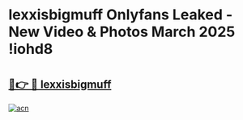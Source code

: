 # lexxisbigmuff Onlyfans Leaked - New Video & Photos March 2025 !iohd8

# <h2><a href="https://7c68av.iuczelnia.edu.pl?title=lexxisbigmuff&ref=iohd8">🔗👉 🔴 lexxisbigmuff</a></h2>

[![acn](https://github.com/user-attachments/assets/0f9c940e-d8b0-45ae-aac7-cd30a18b3e1c)](https://7c68av.iuczelnia.edu.pl?title=lexxisbigmuff&ref=iohd8)


